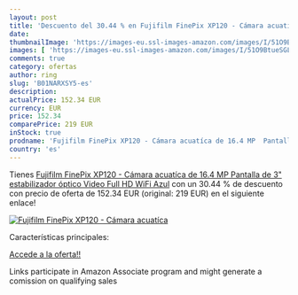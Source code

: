 ```yaml
---
layout: post
title: 'Descuento del 30.44 % en Fujifilm FinePix XP120 - Cámara acuatíca'
date: 
thumbnailImage: 'https://images-eu.ssl-images-amazon.com/images/I/51O9BtueSGL._SL200_.jpg'
images: [ 'https://images-eu.ssl-images-amazon.com/images/I/51O9BtueSGL._SL200_.jpg' ]
comments: true
category: ofertas
author: ring
slug: 'B01NARXSY5-es'
description:
actualPrice: 152.34 EUR
currency: EUR
price: 152.34
comparePrice: 219 EUR
inStock: true
prodname: 'Fujifilm FinePix XP120 - Cámara acuatíca de 16.4 MP  Pantalla de 3"  estabilizador óptico  Video Full HD  WiFi  Azul'
country: 'es'
---
```


Tienes [Fujifilm FinePix XP120 - Cámara acuatíca de 16.4 MP  Pantalla de 3"  estabilizador óptico  Video Full HD  WiFi  Azul](https://www.amazon.es/dp/B01NARXSY5/?tag=tolees-21) con un 30.44 % de descuento con precio de oferta de 152.34 EUR (original: 219 EUR) en el siguiente enlace!

[![Fujifilm FinePix XP120 - Cámara acuatíca](https://images-eu.ssl-images-amazon.com/images/I/51O9BtueSGL._SL200_.jpg)](https://www.amazon.es/dp/B01NARXSY5/?tag=tolees-21)

Características principales:


[Accede a la oferta!!](https://www.amazon.es/dp/B01NARXSY5/?tag=tolees-21)

Links participate in Amazon Associate program and might generate a comission on qualifying sales


